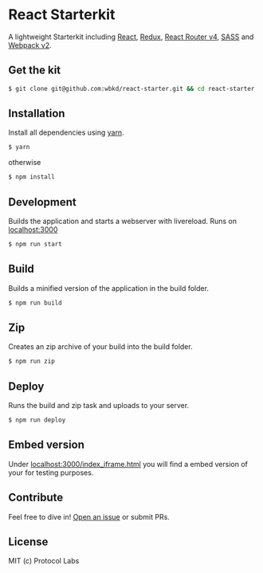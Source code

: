 # React Starterkit

A lightweight Starterkit including [React](https://facebook.github.io/react/), [Redux](http://redux.js.org/), [React Router v4](https://react-router.now.sh/), [SASS](http://sass-lang.com/) and [Webpack v2](https://webpack.js.org/).

## Get the kit

```sh
$ git clone git@github.com:wbkd/react-starter.git && cd react-starter
```

## Installation

Install all dependencies using [yarn](https://yarnpkg.com/).

```sh
$ yarn
```

otherwise

```sh
$ npm install
```

## Development

Builds the application and starts a webserver with livereload.
Runs on [localhost:3000](http://localhost:3000/)

```sh
$ npm run start
```

## Build

Builds a minified version of the application in the build folder.

```sh
$ npm run build
```

## Zip
Creates an zip archive of your build into the build folder.

```sh
$ npm run zip
```

## Deploy
Runs the build and zip task and uploads to your server.

```sh
$ npm run deploy
```

## Embed version
Under [localhost:3000/index_iframe.html](http://localhost:3000/index_iframe.html) you will find a embed version of your for testing purposes.

## Contribute

Feel free to dive in! [Open an issue](https://github.com/wbkd/react-starter/issues/new) or submit PRs.

## License

MIT (c) Protocol Labs
